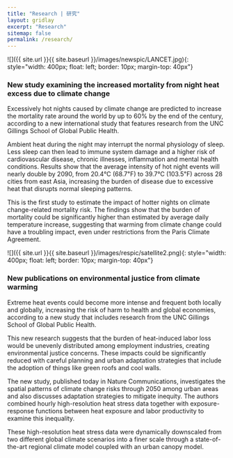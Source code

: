 ```yaml
---
title: "Research | 研究"
layout: gridlay
excerpt: "Research"
sitemap: false
permalink: /research/
---
```


<div class="row">
<div class="col-sm-5 clearfix">

![]({{ site.url }}{{ site.baseurl }}/images/newspic/LANCET.jpg){: style="width: 400px; float: left; border: 10px; margin-top: 40px"}
</div>

<div class="col-sm-7 clearfix">
<h3>New study examining the increased mortality from night heat excess due to climate change</h3>  

Excessively hot nights caused by climate change are predicted to increase the mortality rate around the world by up to 60% by the end of the century, according to a new international study that features research from the UNC Gillings School of Global Public Health.

Ambient heat during the night may interrupt the normal physiology of sleep. Less sleep can then lead to immune system damage and a higher risk of cardiovascular disease, chronic illnesses, inflammation and mental health conditions. Results show that the average intensity of hot night events will nearly double by 2090, from 20.4℃ (68.7℉) to 39.7℃ (103.5℉) across 28 cities from east Asia, increasing the burden of disease due to excessive heat that disrupts normal sleeping patterns.

This is the first study to estimate the impact of hotter nights on climate change-related mortality risk. The findings show that the burden of mortality could be significantly higher than estimated by average daily temperature increase, suggesting that warming from climate change could have a troubling impact, even under restrictions from the Paris Climate Agreement.
  
</div>
</div>

<div class="row">
<div class="col-sm-5 clearfix">

![]({{ site.url }}{{ site.baseurl }}/images/respic/satellite2.png){: style="width: 400px; float: left; border: 10px; margin-top: 40px"}
</div>

<div class="col-sm-7 clearfix">
<h3>New publications on environmental justice from climate warming</h3>  
Extreme heat events could become more intense and frequent both locally and globally, increasing the risk of harm to health and global economies, according to a new study that includes research from the UNC Gillings School of Global Public Health.

This new research suggests that the burden of heat-induced labor loss would be unevenly distributed among employment industries, creating environmental justice concerns. These impacts could be significantly reduced with careful planning and urban adaptation strategies that include the adoption of things like green roofs and cool walls.

The new study, published today in Nature Communications, investigates the spatial patterns of climate change risks through 2050 among urban areas and also discusses adaptation strategies to mitigate inequity. The authors combined hourly high-resolution heat stress data together with exposure-response functions between heat exposure and labor productivity to examine this inequality.

These high-resolution heat stress data were dynamically downscaled from two different global climate scenarios into a finer scale through a state-of-the-art regional climate model coupled with an urban canopy model.
</div>
</div>

